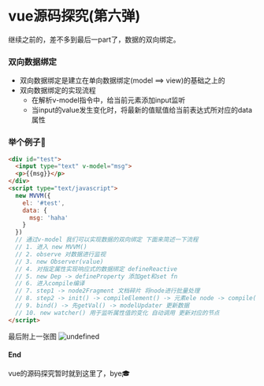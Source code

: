 # vue源码探究(第六弹)

继续之前的，差不多到最后一part了，数据的双向绑定。

### 双向数据绑定

- 双向数据绑定是建立在单向数据绑定(model ==> view)的基础之上的
- 双向数据绑定的实现流程
  - 在解析v-model指令中，给当前元素添加input监听
  - 当input的value发生变化时，将最新的值赋值给当前表达式所对应的data属性

### 举个例子🌰

```html
<div id="test">
  <input type="text" v-model="msg">
  <p>{{msg}}</p>
</div>
<script type="text/javascript">
  new MVVM({
    el: '#test',
    data: {
      msg: 'haha'
    }
  })
  // 通过v-model 我们可以实现数据的双向绑定 下面来简述一下流程
  // 1. 进入 new MVVM()
  // 2. observe 对数据进行监视
  // 3. new Observer(value)
  // 4. 对指定属性实现响应式的数据绑定 defineReactive
  // 5. new Dep -> defineProperty 添加get和set fn
  // 6. 进入compile编译
  // 7. step1 -> node2Fragment 文档碎片 将node进行批量处理
  // 8. step2 -> init() -> compileElement() -> 元素ele node -> compile() -> attrName = v-module
  // 9. bind() -> 先getVal() -> modelUpdater 更新数据
  // 10. new watcher() 用于监听属性值的变化 自动调用 更新对应的节点
</script>
```

最后附上一张图
![undefined](https://intranetproxy.alipay.com/skylark/lark/0/2019/png/129546/1572926239294-1f491bd8-1691-4778-980a-ea58669bdc63.png) 

#### End

vue的源码探究暂时就到这里了，bye🎓
